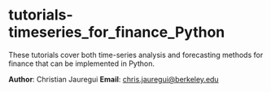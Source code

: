 # tutorials-timeseries_for_finance_Python
These tutorials cover both time-series analysis and forecasting methods for finance that can be implemented in Python. 

**Author**: Christian Jauregui
**Email**: chris.jauregui@berkeley.edu


